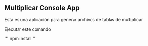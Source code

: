 ## Multiplicar Console App

Esta es una aplicación para generar archivos de tablas de multiplicar

Ejecutar este comando

'''
npm install
'''